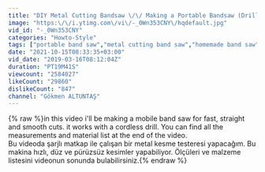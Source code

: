 ```yaml
---
title: "DIY Metal Cutting Bandsaw \/\/ Making a Portable Bandsaw (Drill Powered)"
image: "https:\/\/i.ytimg.com\/vi\/-_0Wn353CNY\/hqdefault.jpg"
vid_id: "-_0Wn353CNY"
categories: "Howto-Style"
tags: ["portable band saw","metal cutting band saw","homemade band saw"]
date: "2021-10-15T08:33:35+03:00"
vid_date: "2019-03-16T08:12:04Z"
duration: "PT19M41S"
viewcount: "2584027"
likeCount: "29860"
dislikeCount: "847"
channel: "Gökmen ALTUNTAŞ"
---
```

{% raw %}in this video i'll be making a mobile band saw for fast, straight and smooth cuts. it works with a cordless drill. You can find all the measurements and material list at the end of the video.<br />Bu videoda şarjlı matkap ile çalışan bir metal kesme testeresi yapacağım. Bu makina hızlı, düz ve pürüzsüz kesimler yapabiliyor. Ölçüleri ve malzeme listesini videonun sonunda bulabilirsiniz.{% endraw %}
